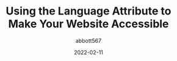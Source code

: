 ---
author: abbott567
date: 2022-02-11
draft: true
tags:
  - accessibility
  - localization
  - internationalization
target_url: https://www.craigabbott.co.uk/blog/using-the-language-attribute-to-make-your-website-accessible
title: Using the Language Attribute to Make Your Website Accessible
---